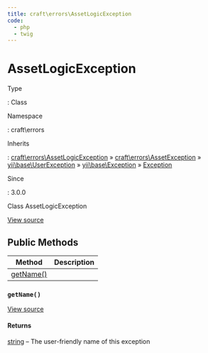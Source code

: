 ```yaml
---
title: craft\errors\AssetLogicException
code:
  - php
  - twig
---
```


# AssetLogicException

Type

:   Class

Namespace

:   craft\errors

Inherits

:   [craft\errors\AssetLogicException](craft-errors-assetlogicexception.md) &raquo;
[craft\errors\AssetException](craft-errors-assetexception.md) &raquo;
[yii\base\UserException](https://www.yiiframework.com/doc/api/2.0/yii-base-userexception) &raquo;
[yii\base\Exception](https://www.yiiframework.com/doc/api/2.0/yii-base-exception) &raquo;
[Exception](http://php.net/class.exception)

Since

:   3.0.0



Class AssetLogicException





[View source](https://github.com/craftcms/cms/blob/master/src/errors/AssetLogicException.php)






## Public Methods

| Method                                                          | Description
| --------------------------------------------------------------- | -----------
| [getName()](craft-errors-assetlogicexception.md#method-getname) |

### `getName()`










[View source](https://github.com/craftcms/cms/blob/master/src/errors/AssetLogicException.php#L21-L24)



#### Returns

[string](http://php.net/language.types.string) – The user-friendly name of this exception










